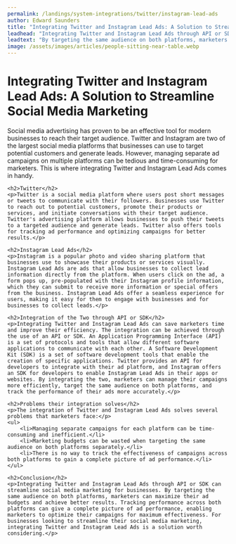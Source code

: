 ```yaml
---
permalink: /landings/system-integrations/twitter/instagram-lead-ads
author: Edward Saunders
title: "Integrating Twitter and Instagram Lead Ads: A Solution to Streamline Social Media Marketing"
leadhead: "Integrating Twitter and Instagram Lead Ads through API or SDK can streamline social media marketing for businesses"
leadtext: "By targeting the same audience on both platforms, marketers can maximize their ad budgets and achieve better results. Tracking performance across both platforms can give a complete picture of ad performance, enabling marketers to optimize their campaigns for maximum effectiveness. For businesses looking to streamline their social media marketing, integrating Twitter and Instagram Lead Ads is a solution worth considering."
image: /assets/images/articles/people-sitting-near-table.webp
---
```

<div class="arttext">	<h1>Integrating Twitter and Instagram Lead Ads: A Solution to Streamline Social Media Marketing</h1>
	<p>Social media advertising has proven to be an effective tool for modern businesses to reach their target audience. Twitter and Instagram are two of the largest social media platforms that businesses can use to target potential customers and generate leads. However, managing separate ad campaigns on multiple platforms can be tedious and time-consuming for marketers. This is where integrating Twitter and Instagram Lead Ads comes in handy.</p>

	<h2>Twitter</h2>
	<p>Twitter is a social media platform where users post short messages or tweets to communicate with their followers. Businesses use Twitter to reach out to potential customers, promote their products or services, and initiate conversations with their target audience. Twitter's advertising platform allows businesses to push their tweets to a targeted audience and generate leads. Twitter also offers tools for tracking ad performance and optimizing campaigns for better results.</p>

	<h2>Instagram Lead Ads</h2>
	<p>Instagram is a popular photo and video sharing platform that businesses use to showcase their products or services visually. Instagram Lead Ads are ads that allow businesses to collect lead information directly from the platform. When users click on the ad, a form pops up, pre-populated with their Instagram profile information, which they can submit to receive more information or special offers from the business. Instagram Lead Ads offer a seamless experience for users, making it easy for them to engage with businesses and for businesses to collect leads.</p>

	<h2>Integration of the Two through API or SDK</h2>
	<p>Integrating Twitter and Instagram Lead Ads can save marketers time and improve their efficiency. The integration can be achieved through the use of an API or SDK. An Application Programming Interface (API) is a set of protocols and tools that allow different software applications to communicate with each other. A Software Development Kit (SDK) is a set of software development tools that enable the creation of specific applications. Twitter provides an API for developers to integrate with their ad platform, and Instagram offers an SDK for developers to enable Instagram Lead Ads in their apps or websites. By integrating the two, marketers can manage their campaigns more efficiently, target the same audience on both platforms, and track the performance of their ads more accurately.</p>

	<h2>Problems their integration solves</h2>
	<p>The integration of Twitter and Instagram Lead Ads solves several problems that marketers face:</p>
	<ul>
		<li>Managing separate campaigns for each platform can be time-consuming and inefficient.</li>
		<li>Marketing budgets can be wasted when targeting the same audience on both platforms separately.</li>
		<li>There is no way to track the effectiveness of campaigns across both platforms to gain a complete picture of ad performance.</li>
	</ul>

	<h2>Conclusion</h2>
	<p>Integrating Twitter and Instagram Lead Ads through API or SDK can streamline social media marketing for businesses. By targeting the same audience on both platforms, marketers can maximize their ad budgets and achieve better results. Tracking performance across both platforms can give a complete picture of ad performance, enabling marketers to optimize their campaigns for maximum effectiveness. For businesses looking to streamline their social media marketing, integrating Twitter and Instagram Lead Ads is a solution worth considering.</p>
</div>